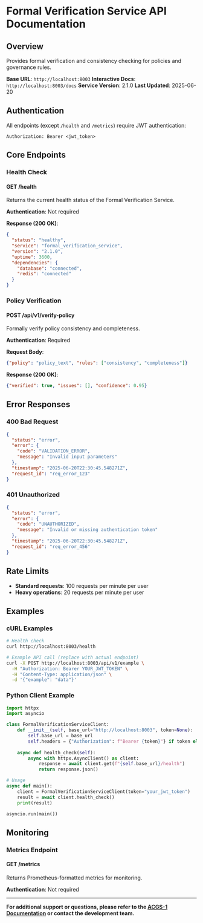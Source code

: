 # Formal Verification Service API Documentation

## Overview

Provides formal verification and consistency checking for policies and governance rules.

**Base URL**: `http://localhost:8003`
**Interactive Docs**: `http://localhost:8003/docs`
**Service Version**: 2.1.0
**Last Updated**: 2025-06-20

## Authentication

All endpoints (except `/health` and `/metrics`) require JWT authentication:

```http
Authorization: Bearer <jwt_token>
```

## Core Endpoints

### Health Check

#### GET /health

Returns the current health status of the Formal Verification Service.

**Authentication**: Not required

**Response (200 OK)**:
```json
{
  "status": "healthy",
  "service": "formal_verification_service",
  "version": "2.1.0",
  "uptime": 3600,
  "dependencies": {
    "database": "connected",
    "redis": "connected"
  }
}
```

### Policy Verification

#### POST /api/v1/verify-policy

Formally verify policy consistency and completeness.

**Authentication**: Required

**Request Body**:
```json
{"policy": "policy_text", "rules": ["consistency", "completeness"]}
```

**Response (200 OK)**:
```json
{"verified": true, "issues": [], "confidence": 0.95}
```

## Error Responses

### 400 Bad Request
```json
{
  "status": "error",
  "error": {
    "code": "VALIDATION_ERROR",
    "message": "Invalid input parameters"
  },
  "timestamp": "2025-06-20T22:30:45.548271Z",
  "request_id": "req_error_123"
}
```

### 401 Unauthorized
```json
{
  "status": "error",
  "error": {
    "code": "UNAUTHORIZED",
    "message": "Invalid or missing authentication token"
  },
  "timestamp": "2025-06-20T22:30:45.548271Z",
  "request_id": "req_error_456"
}
```

## Rate Limits

- **Standard requests**: 100 requests per minute per user
- **Heavy operations**: 20 requests per minute per user

## Examples

### cURL Examples
```bash
# Health check
curl http://localhost:8003/health

# Example API call (replace with actual endpoint)
curl -X POST http://localhost:8003/api/v1/example \
  -H "Authorization: Bearer YOUR_JWT_TOKEN" \
  -H "Content-Type: application/json" \
  -d '{"example": "data"}'
```

### Python Client Example
```python
import httpx
import asyncio

class FormalVerificationServiceClient:
    def __init__(self, base_url="http://localhost:8003", token=None):
        self.base_url = base_url
        self.headers = {"Authorization": f"Bearer {token}"} if token else {}
    
    async def health_check(self):
        async with httpx.AsyncClient() as client:
            response = await client.get(f"{self.base_url}/health")
            return response.json()

# Usage
async def main():
    client = FormalVerificationServiceClient(token="your_jwt_token")
    result = await client.health_check()
    print(result)

asyncio.run(main())
```

## Monitoring

### Metrics Endpoint

#### GET /metrics

Returns Prometheus-formatted metrics for monitoring.

**Authentication**: Not required

---

**For additional support or questions, please refer to the [ACGS-1 Documentation](../README.md) or contact the development team.**
